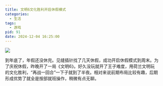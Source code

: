 ```yaml
---
title: 文明6文化胜利开启休假模式
categories:
  - 生活
tags:
  - 游戏
pid: 91
date: 2024-12-04 16:25:00
---
```


![](https://cdn.pinlyu.com/posts/2024/91-文明6.webp)

到年底了，年假还没休完。见缝插针找了几天休假，成功开启休假模式到周末。为了庆祝休假，昨晚开了一局《文明6》。好久没玩就开了王子难度，用荷兰文明玩的文化胜利，“再战一回合”一下子就到了半夜。相对来说前期布局比较有趣，后期形成优势了就全是按部就班操作，稍微有点无聊。